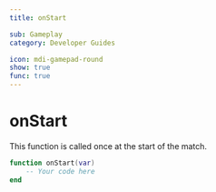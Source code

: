 ```yaml
---
title: onStart

sub: Gameplay
category: Developer Guides

icon: mdi-gamepad-round
show: true
func: true
---
```

# onStart
This function is called once at the start of the match.

```lua
function onStart(var)
	-- Your code here
end
```